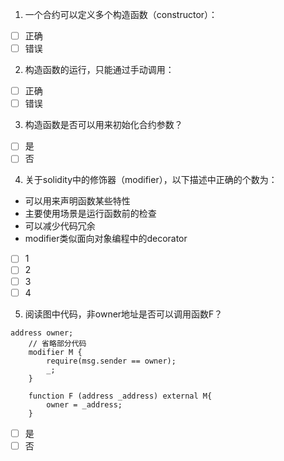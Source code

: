 1. 一个合约可以定义多个构造函数（constructor）：

- [ ] 正确
- [ ] 错误

2. 构造函数的运行，只能通过手动调用：

- [ ] 正确
- [ ] 错误

3. 构造函数是否可以用来初始化合约参数？

- [ ] 是
- [ ] 否

4. 关于solidity中的修饰器（modifier），以下描述中正确的个数为：
* 可以用来声明函数某些特性
* 主要使用场景是运行函数前的检查
* 可以减少代码冗余
* modifier类似面向对象编程中的decorator

- [ ] 1
- [ ] 2
- [ ] 3
- [ ] 4

5. 阅读图中代码，非owner地址是否可以调用函数F？
```solidity
address owner;
    // 省略部分代码
    modifier M {
        require(msg.sender == owner);
        _;
    }

    function F (address _address) external M{
        owner = _address;
    }
```

- [ ] 是
- [ ] 否